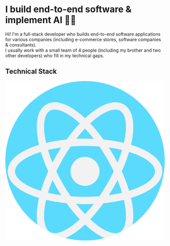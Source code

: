 <head>
  <link rel="stylesheet" type="text/css" href="./index.css">
</head>

<h1>I build end-to-end software & implement AI 🦾🦿</h1>

<p>
  Hi! I'm a full-stack developer who builds end-to-end software applications for various companies (including e-commerce stores, software companies & consultants).
  <br/>
  I usually work with a small team of 4 people (including my brother and two other developers) who fill in my technical gaps.
</p>

<h2>Technical Stack</h2>

<img src='./react.png'/>
